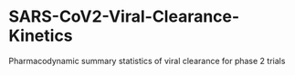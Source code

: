 # SARS-CoV2-Viral-Clearance-Kinetics

Pharmacodynamic summary statistics of viral clearance for phase 2 trials
